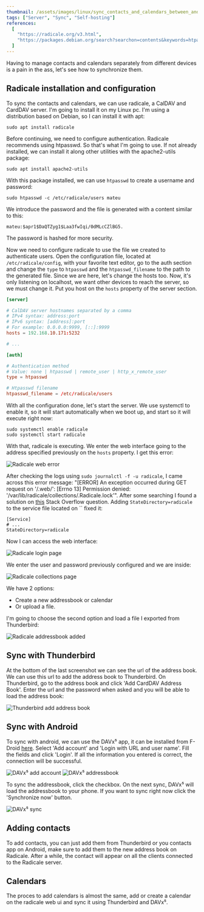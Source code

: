 ```yaml
---
thumbnail: /assets/images/linux/sync_contacts_and_calendars_between_android_and_pc/radicale_addressbook_added.png
tags: ["Server", "Sync", "Self-hosting"]
references:
  [
    "https://radicale.org/v3.html",
    "https://packages.debian.org/search?searchon=contents&keywords=htpasswd&mode=path&suite=stable&arch=any",
  ]
---
```


Having to manage contacts and calendars separately from different devices is a pain in the ass, let's see how to synchronize them.

<!--more-->

## Radicale installation and configuration

To sync the contacts and calendars, we can use radicale, a CalDAV and CardDAV server. I'm going to install it on my Linux pc. I'm using a distribution based on Debian, so I can install it with apt:

```
sudo apt install radicale
```

Before continuing, we need to configure authentication. Radicale recommends using htpasswd. So that's what I'm going to use. If not already installed, we can install it along other utilities with the apache2-utils package:

```
sudo apt install apache2-utils
```

With this package installed, we can use `htpasswd` to create a username and password:

```
sudo htpasswd -c /etc/radicale/users mateu
```

We introduce the password and the file is generated with a content similar to this:

```
mateu:$apr1$DaQTZyg1$Laa3fwIqi/0dMLcCZlBG5.
```

The password is hashed for more security.

Now we need to configure radicale to use the file we created to authenticate users. Open the configuration file, located at `/etc/radicale/config`, with your favorite text editor, go to the auth section and change the `type` to `htpasswd` and the `htpasswd_filename` to the path to the generated file. Since we are here, let's change the hosts too. Now, it's only listening on localhost, we want other devices to reach the server, so we must change it. Put you host on the `hosts` property of the server section.

```conf
[server]

# CalDAV server hostnames separated by a comma
# IPv4 syntax: address:port
# IPv6 syntax: [address]:port
# For example: 0.0.0.0:9999, [::]:9999
hosts = 192.168.10.171:5232

# ...

[auth]

# Authentication method
# Value: none | htpasswd | remote_user | http_x_remote_user
type = htpasswd

# Htpasswd filename
htpasswd_filename = /etc/radicale/users
```

With all the configuration done, let's start the server. We use systemctl to enable it, so it will start automatically when we boot up, and start so it will execute right now:

```
sudo systemctl enable radicale
sudo systemctl start radicale
```

With that, radicale is executing. We enter the web interface going to the address specified previously on the `hosts` property. I get this error:

![Radicale web error](/assets/images/linux/sync_contacts_and_calendars_between_android_and_pc/radicale_web_error.png)

After checking the logs using `sudo journalctl -f -u radicale`, I came across this error message: "[ERROR] An exception occurred during GET request on '/.web/': [Errno 13] Permission denied: '/var/lib/radicale/collections/.Radicale.lock'". After some searching I found a solution on [this](https://unix.stackexchange.com/questions/602596/systemd-linux-readwritepaths-not-working) Stack Overflow question. Adding `StateDirectory=radicale` to the service file located on `` fixed it:

```config
[Service]
# ...
StateDirectory=radicale
```

Now I can access the web interface:

![Radicale login page](/assets/images/linux/sync_contacts_and_calendars_between_android_and_pc/radicale_login_page.png)

We enter the user and password previously configured and we are inside:

![Radicale collections page](/assets/images/linux/sync_contacts_and_calendars_between_android_and_pc/radicale_web_collections_page.png)

We have 2 options:

- Create a new addressbook or calendar
- Or upload a file.

I'm going to choose the second option and load a file I exported from Thunderbird:

![Radicale addressbook added](/assets/images/linux/sync_contacts_and_calendars_between_android_and_pc/radicale_addressbook_added.png)

## Sync with Thunderbird

At the bottom of the last screenshot we can see the url of the address book. We can use this url to add the address book to Thunderbird. On Thunderbird, go to the address book and click 'Add CardDAV Address Book'. Enter the url and the password when asked and you will be able to load the address book:

![Thunderbird add address book](/assets/images/linux/sync_contacts_and_calendars_between_android_and_pc/thunderbird_add_addressbook.png)

## Sync with Android

To sync with android, we can use the DAVx⁵ app, it can be installed from F-Droid [here](https://f-droid.org/packages/at.bitfire.davdroid/). Select 'Add account' and 'Login with URL and user name'. Fill the fields and click 'Login'. If all the information you entered is correct, the connection will be successful.

![DAVx⁵ add account](/assets/images/linux/sync_contacts_and_calendars_between_android_and_pc/davx5_add_account.png)
![DAVx⁵ addressbook](/assets/images/linux/sync_contacts_and_calendars_between_android_and_pc/davx5_addressbook.png)

To sync the addressbook, click the checkbox. On the next sync, DAVx⁵ will load the addressbook to your phone. If you want to sync right now click the 'Synchronize now' button.

![DAVx⁵ sync](/assets/images/linux/sync_contacts_and_calendars_between_android_and_pc/davx5_sync.png)

## Adding contacts

To add contacts, you can just add them from Thunderbird or you contacts app on Android, make sure to add them to the new address book on Radicale. After a while, the contact will appear on all the clients connected to the Radicale server.

## Calendars

The proces to add calendars is almost the same, add or create a calendar on the radicale web ui and sync it using Thunderbird and DAVx⁵.
